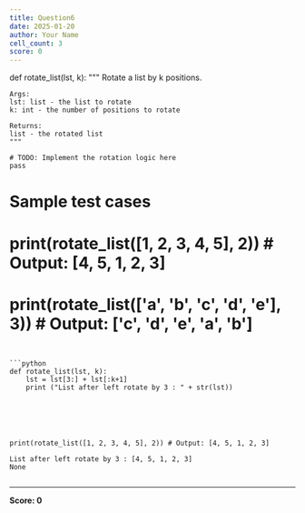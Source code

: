```yaml
---
title: Question6
date: 2025-01-20
author: Your Name
cell_count: 3
score: 0
---
```


def rotate_list(lst, k):
    """
    Rotate a list by k positions.

    Args:
    lst: list - the list to rotate
    k: int - the number of positions to rotate

    Returns:
    list - the rotated list
    """

    # TODO: Implement the rotation logic here
    pass

# Sample test cases
# print(rotate_list([1, 2, 3, 4, 5], 2))  # Output: [4, 5, 1, 2, 3]
# print(rotate_list(['a', 'b', 'c', 'd', 'e'], 3))  # Output: ['c', 'd', 'e', 'a', 'b']
```


```python
def rotate_list(lst, k): 
    lst = lst[3:] + lst[:k+1]
    print ("List after left rotate by 3 : " + str(lst))
    





print(rotate_list([1, 2, 3, 4, 5], 2)) # Output: [4, 5, 1, 2, 3]
```

    List after left rotate by 3 : [4, 5, 1, 2, 3]
    None



```python

```


---
**Score: 0**
